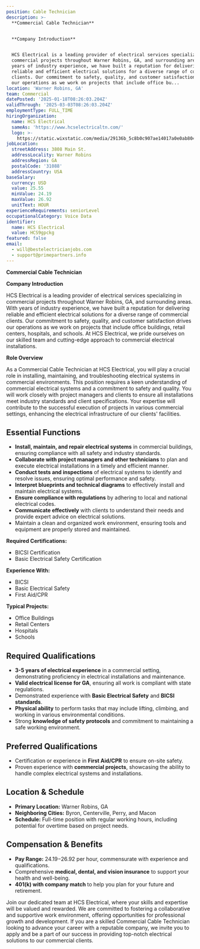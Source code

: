 ```yaml
---
position: Cable Technician
description: >-
  **Commercial Cable Technician**


  **Company Introduction**


  HCS Electrical is a leading provider of electrical services specializing in
  commercial projects throughout Warner Robins, GA, and surrounding areas. With
  years of industry experience, we have built a reputation for delivering
  reliable and efficient electrical solutions for a diverse range of commercial
  clients. Our commitment to safety, quality, and customer satisfaction drives
  our operations as we work on projects that include office bu...
location: 'Warner Robins, GA'
team: Commercial
datePosted: '2025-01-18T08:26:03.204Z'
validThrough: '2025-03-03T08:26:03.204Z'
employmentType: FULL_TIME
hiringOrganization:
  name: HCS Electrical
  sameAs: 'https://www.hcselectricaltn.com/'
  logo: >-
    https://static.wixstatic.com/media/29136b_5c8b0c907ae14017a0e0ab8046606ac9~mv2.png/v1/crop/x_63,y_193,w_388,h_118/fill/w_398,h_120,al_c,lg_1,q_85,enc_avif,quality_auto/Android%20Playstore%20Logo.png
jobLocation:
  streetAddress: 3808 Main St.
  addressLocality: Warner Robins
  addressRegion: GA
  postalCode: '31088'
  addressCountry: USA
baseSalary:
  currency: USD
  value: 25.55
  minValue: 24.19
  maxValue: 26.92
  unitText: HOUR
experienceRequirements: seniorLevel
occupationalCategory: Voice Data
identifier:
  name: HCS Electrical
  value: HCS9gpckg
featured: false
email:
  - will@bestelectricianjobs.com
  - support@primepartners.info
---
```




**Commercial Cable Technician**

**Company Introduction**

HCS Electrical is a leading provider of electrical services specializing in commercial projects throughout Warner Robins, GA, and surrounding areas. With years of industry experience, we have built a reputation for delivering reliable and efficient electrical solutions for a diverse range of commercial clients. Our commitment to safety, quality, and customer satisfaction drives our operations as we work on projects that include office buildings, retail centers, hospitals, and schools. At HCS Electrical, we pride ourselves on our skilled team and cutting-edge approach to commercial electrical installations.

**Role Overview**

As a Commercial Cable Technician at HCS Electrical, you will play a crucial role in installing, maintaining, and troubleshooting electrical systems in commercial environments. This position requires a keen understanding of commercial electrical systems and a commitment to safety and quality. You will work closely with project managers and clients to ensure all installations meet industry standards and client specifications. Your expertise will contribute to the successful execution of projects in various commercial settings, enhancing the electrical infrastructure of our clients' facilities.

## Essential Functions

- **Install, maintain, and repair electrical systems** in commercial buildings, ensuring compliance with all safety and industry standards.
- **Collaborate with project managers and other technicians** to plan and execute electrical installations in a timely and efficient manner.
- **Conduct tests and inspections** of electrical systems to identify and resolve issues, ensuring optimal performance and safety.
- **Interpret blueprints and technical diagrams** to effectively install and maintain electrical systems.
- **Ensure compliance with regulations** by adhering to local and national electrical codes.
- **Communicate effectively** with clients to understand their needs and provide expert advice on electrical solutions.
- Maintain a clean and organized work environment, ensuring tools and equipment are properly stored and maintained.

**Required Certifications:**
- BICSI Certification
- Basic Electrical Safety Certification

**Experience With:**
- BICSI
- Basic Electrical Safety
- First Aid/CPR

**Typical Projects:**
- Office Buildings
- Retail Centers
- Hospitals
- Schools

## Required Qualifications

- **3-5 years of electrical experience** in a commercial setting, demonstrating proficiency in electrical installations and maintenance.
- **Valid electrical license for GA**, ensuring all work is compliant with state regulations.
- Demonstrated experience with **Basic Electrical Safety** and **BICSI standards**.
- **Physical ability** to perform tasks that may include lifting, climbing, and working in various environmental conditions.
- Strong **knowledge of safety protocols** and commitment to maintaining a safe working environment.

## Preferred Qualifications

- Certification or experience in **First Aid/CPR** to ensure on-site safety.
- Proven experience with **commercial projects**, showcasing the ability to handle complex electrical systems and installations.

## Location & Schedule

- **Primary Location:** Warner Robins, GA
- **Neighboring Cities:** Byron, Centerville, Perry, and Macon
- **Schedule:** Full-time position with regular working hours, including potential for overtime based on project needs.

## Compensation & Benefits

- **Pay Range:** $24.19-$26.92 per hour, commensurate with experience and qualifications.
- Comprehensive **medical, dental, and vision insurance** to support your health and well-being.
- **401(k) with company match** to help you plan for your future and retirement.

Join our dedicated team at HCS Electrical, where your skills and expertise will be valued and rewarded. We are committed to fostering a collaborative and supportive work environment, offering opportunities for professional growth and development. If you are a skilled Commercial Cable Technician looking to advance your career with a reputable company, we invite you to apply and be a part of our success in providing top-notch electrical solutions to our commercial clients.
